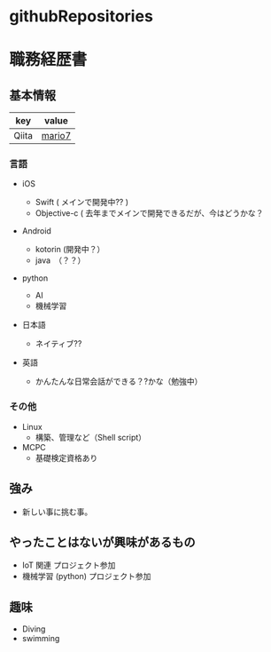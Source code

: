 # githubRepositories
# 職務経歴書

## 基本情報

|key|value|
|---|-----|
|Qiita|[mario7](https://qiita.com/mario7)|

### 言語

- iOS
  - Swift ( メインで開発中?? )
  - Objective-c ( 去年までメインで開発できるだが、今はどうかな？

- Android
  - kotorin (開発中？）
  - java　（？？）
  
- python
  - AI 
  - 機械学習
  
- 日本語
  - ネイティブ??
- 英語
  - かんたんな日常会話ができる？?かな（勉強中）


### その他

- Linux
  - 構築、管理など（Shell script）
- MCPC
  - 基礎検定資格あり

## 強み
 - 新しい事に挑む事。

## やったことはないが興味があるもの
 - IoT 関連 プロジェクト参加
 - 機械学習 (python) プロジェクト参加

## 趣味
 -  Diving 
 -  swimming
